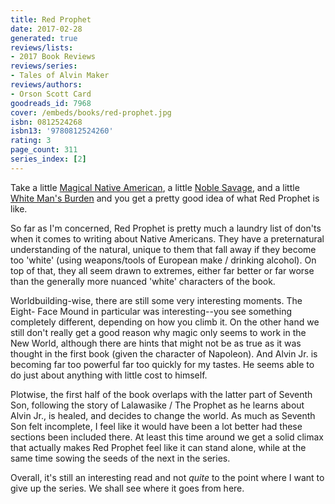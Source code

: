 ```yaml
---
title: Red Prophet
date: 2017-02-28
generated: true
reviews/lists:
- 2017 Book Reviews
reviews/series:
- Tales of Alvin Maker
reviews/authors:
- Orson Scott Card
goodreads_id: 7968
cover: /embeds/books/red-prophet.jpg
isbn: 0812524268
isbn13: '9780812524260'
rating: 3
page_count: 311
series_index: [2]
---
```

Take a little [Magical Native American](http://tvtropes.org/pmwiki/pmwiki.php/Main/MagicalNativeAmerican), a little [Noble Savage](http://tvtropes.org/pmwiki/pmwiki.php/Main/NobleSavage), and a little [White Man's Burden](http://tvtropes.org/pmwiki/pmwiki.php/Main/WhiteMansBurden) and you get a pretty good idea of what Red Prophet is like.  

So far as I'm concerned, Red Prophet is pretty much a laundry list of don'ts when it comes to writing about Native Americans. They have a preternatural understanding of the natural, unique to them that fall away if they become too 'white' (using weapons/tools of European make / drinking alcohol). On top of that, they all seem drawn to extremes, either far better or far worse than the generally more nuanced 'white' characters of the book.  

<!--more-->

Worldbuilding-wise, there are still some very interesting moments. The Eight- Face Mound in particular was interesting--you see something completely different, depending on how you climb it. On the other hand we still don't really get a good reason why magic only seems to work in the New World, although there are hints that might not be as true as it was thought in the first book (given the character of Napoleon). And Alvin Jr. is becoming far too powerful far too quickly for my tastes. He seems able to do just about anything with little cost to himself.  

Plotwise, the first half of the book overlaps with the latter part of Seventh Son, following the story of Lalawasike / The Prophet as he learns about Alvin Jr., is healed, and decides to change the world. As much as Seventh Son felt incomplete, I feel like it would have been a lot better had these sections been included there. At least this time around we get a solid climax that actually makes Red Prophet feel like it can stand alone, while at the same time sowing the seeds of the next in the series.  

Overall, it's still an interesting read and not _quite_ to the point where I want to give up the series. We shall see where it goes from here.